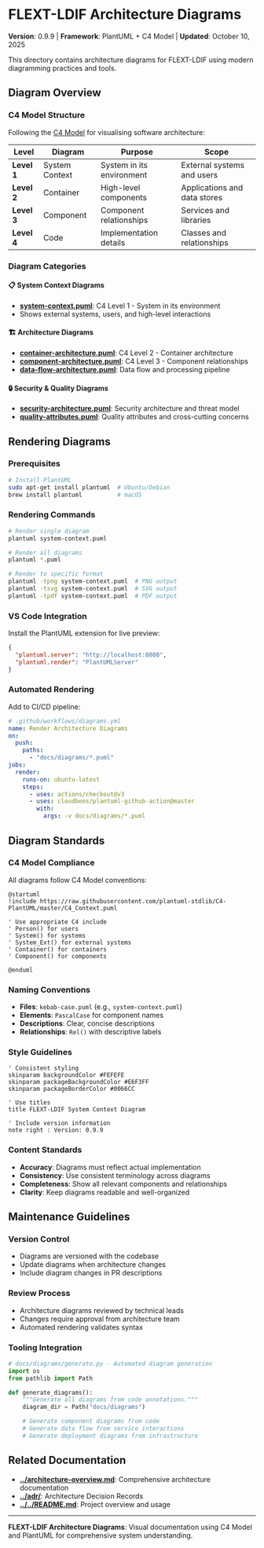 # FLEXT-LDIF Architecture Diagrams

**Version**: 0.9.9 | **Framework**: PlantUML + C4 Model | **Updated**: October 10, 2025

This directory contains architecture diagrams for FLEXT-LDIF using modern diagramming practices and tools.

## Diagram Overview

### C4 Model Structure

Following the [C4 Model](https://c4model.com/) for visualising software architecture:

| Level       | Diagram        | Purpose                   | Scope                        |
| ----------- | -------------- | ------------------------- | ---------------------------- |
| **Level 1** | System Context | System in its environment | External systems and users   |
| **Level 2** | Container      | High-level components     | Applications and data stores |
| **Level 3** | Component      | Component relationships   | Services and libraries       |
| **Level 4** | Code           | Implementation details    | Classes and relationships    |

### Diagram Categories

#### 📋 System Context Diagrams

- **[system-context.puml](system-context.puml)**: C4 Level 1 - System in its environment
- Shows external systems, users, and high-level interactions

#### 🏗️ Architecture Diagrams

- **[container-architecture.puml](container-architecture.puml)**: C4 Level 2 - Container architecture
- **[component-architecture.puml](component-architecture.puml)**: C4 Level 3 - Component relationships
- **[data-flow-architecture.puml](data-flow-architecture.puml)**: Data flow and processing pipeline

#### 🔒 Security & Quality Diagrams

- **[security-architecture.puml](security-architecture.puml)**: Security architecture and threat model
- **[quality-attributes.puml](quality-attributes.puml)**: Quality attributes and cross-cutting concerns

## Rendering Diagrams

### Prerequisites

```bash
# Install PlantUML
sudo apt-get install plantuml  # Ubuntu/Debian
brew install plantuml          # macOS
```

### Rendering Commands

```bash
# Render single diagram
plantuml system-context.puml

# Render all diagrams
plantuml *.puml

# Render to specific format
plantuml -tpng system-context.puml  # PNG output
plantuml -tsvg system-context.puml  # SVG output
plantuml -tpdf system-context.puml  # PDF output
```

### VS Code Integration

Install the PlantUML extension for live preview:

```json
{
  "plantuml.server": "http://localhost:8080",
  "plantuml.render": "PlantUMLServer"
}
```

### Automated Rendering

Add to CI/CD pipeline:

```yaml
# .github/workflows/diagrams.yml
name: Render Architecture Diagrams
on:
  push:
    paths:
      - "docs/diagrams/*.puml"
jobs:
  render:
    runs-on: ubuntu-latest
    steps:
      - uses: actions/checkout@v3
      - uses: cloudbees/plantuml-github-action@master
        with:
          args: -v docs/diagrams/*.puml
```

## Diagram Standards

### C4 Model Compliance

All diagrams follow C4 Model conventions:

```plantuml
@startuml
!include https://raw.githubusercontent.com/plantuml-stdlib/C4-PlantUML/master/C4_Context.puml

' Use appropriate C4 include
' Person() for users
' System() for systems
' System_Ext() for external systems
' Container() for containers
' Component() for components

@enduml
```

### Naming Conventions

- **Files**: `kebab-case.puml` (e.g., `system-context.puml`)
- **Elements**: `PascalCase` for component names
- **Descriptions**: Clear, concise descriptions
- **Relationships**: `Rel()` with descriptive labels

### Style Guidelines

```plantuml
' Consistent styling
skinparam backgroundColor #FEFEFE
skinparam packageBackgroundColor #E6F3FF
skinparam packageBorderColor #0066CC

' Use titles
title FLEXT-LDIF System Context Diagram

' Include version information
note right : Version: 0.9.9
```

### Content Standards

- **Accuracy**: Diagrams must reflect actual implementation
- **Consistency**: Use consistent terminology across diagrams
- **Completeness**: Show all relevant components and relationships
- **Clarity**: Keep diagrams readable and well-organized

## Maintenance Guidelines

### Version Control

- Diagrams are versioned with the codebase
- Update diagrams when architecture changes
- Include diagram changes in PR descriptions

### Review Process

- Architecture diagrams reviewed by technical leads
- Changes require approval from architecture team
- Automated rendering validates syntax

### Tooling Integration

```python
# docs/diagrams/generate.py - Automated diagram generation
import os
from pathlib import Path

def generate_diagrams():
    """Generate all diagrams from code annotations."""
    diagram_dir = Path("docs/diagrams")

    # Generate component diagrams from code
    # Generate data flow from service interactions
    # Generate deployment diagrams from infrastructure
```

## Related Documentation

- **[../architecture-overview.md](../architecture-overview.md)**: Comprehensive architecture documentation
- **[../adr/](../adr/)**: Architecture Decision Records
- **[../../README.md](../../README.md)**: Project overview and usage

---

**FLEXT-LDIF Architecture Diagrams**: Visual documentation using C4 Model and PlantUML for comprehensive system understanding.

